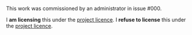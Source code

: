 <!--
 PULL_REQUEST_TEMPLATE.md

 This source file is part of the Workspace open source project.
 https://github.com/SDGGiesbrecht/Workspace

 Copyright ©2017 Jeremy David Giesbrecht and the Workspace project contributors.

 Soli Deo gloria.

 Licensed under the Apache Licence, Version 2.0.
 See http://www.apache.org/licenses/LICENSE-2.0 for licence information.
 -->

<!-- Reminder: -->
<!-- Have you opened an issue and gotten a response from an administrator? -->
<!-- Always do that first; sometimes it will save you some work. -->

<!-- Fill in the issue number. -->
This work was commissioned by an administrator in issue #000.

<!-- Keep only one of the following lines. -->
I **am licensing** this under the [project licence](../blob/master/LICENSE.md).
I **refuse to license** this under the [project licence](../blob/master/LICENSE.md).
